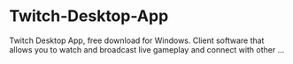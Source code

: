 # Twitch-Desktop-App
Twitch Desktop App, free download for Windows. Client software that allows you to watch and broadcast live gameplay and connect with other ...
